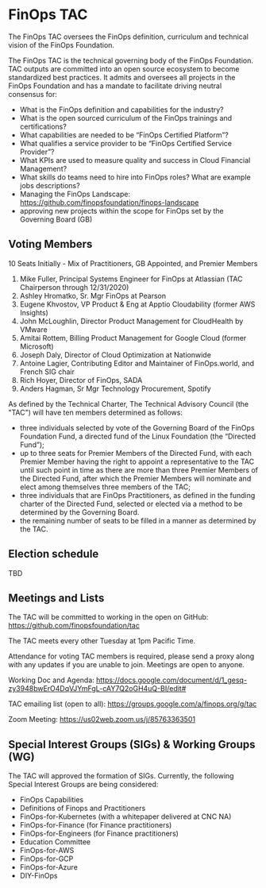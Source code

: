 # FinOps TAC

The FinOps TAC oversees the FinOps definition, curriculum and technical vision of the FinOps Foundation.

The FinOps TAC is the technical governing body of the FinOps Foundation. TAC outputs are committed into an open source ecosystem to become standardized best practices. It admits and oversees all projects in the FinOps Foundation and has a mandate to facilitate driving neutral consensus for:

* What is the FinOps definition and capabilities for the industry? 
* What is the open sourced curriculum of the FinOps trainings and certifications?
* What capabilities are needed to be “FinOps Certified Platform”?
* What qualifies a service provider to be “FinOps Certified Service Provider”?
* What KPIs are used to measure quality and success in Cloud Financial Management?
* What skills do teams need to hire into FinOps roles? What are example jobs descriptions?
* Managing the FinOps Landscape: https://github.com/finopsfoundation/finops-landscape
* approving new projects within the scope for FinOps set by the Governing Board (GB)

## Voting Members

10 Seats Initially - Mix of Practitioners, GB Appointed, and Premier Members

1. Mike Fuller, Principal Systems Engineer for FinOps at Atlassian (TAC Chairperson through 12/31/2020)
1. Ashley Hromatko, Sr. Mgr FinOps at Pearson 
1. Eugene Khvostov, VP Product & Eng at Apptio Cloudability (former AWS Insights)
1. John McLoughlin, Director Product Management for CloudHealth by VMware 
1. Amitai Rottem, Billing Product Management for Google Cloud (former Microsoft)
1. Joseph Daly, Director of Cloud Optimization at Nationwide
1. Antoine Lagier, Contributing Editor and Maintainer of FinOps.world, and French SIG chair
1. Rich Hoyer, Director of FinOps, SADA
1. Anders Hagman, Sr Mgr Technology Procurement, Spotify

As defined by the Technical Charter, The Technical Advisory Council (the "TAC") will have ten members determined as follows:

* three individuals selected by vote of the Governing Board of the FinOps Foundation Fund, a directed fund of the Linux Foundation (the “Directed Fund”);
* up to three seats for Premier Members of the Directed Fund, with each Premier Member having the right to appoint a representative to the TAC until such point in time as there are more than three Premier Members of the Directed Fund, after which the Premier Members will nominate and elect among themselves three members of the TAC;
* three individuals that are FinOps Practitioners, as defined in the funding charter of the Directed Fund, selected or elected via a method to be determined by the Governing Board.
* the remaining number of seats to be filled in a manner as determined by the TAC.

## Election schedule

TBD

## Meetings and Lists

The TAC will be committed to working in the open on GitHub: https://github.com/finopsfoundation/tac

The TAC meets every other Tuesday at 1pm Pacific Time. 

Attendance for voting TAC members is required, please send a proxy along with any updates if you are unable to join. Meetings are open to anyone.

Working Doc and Agenda: https://docs.google.com/document/d/1_gesq-zy3948bwErO4DqVJYmFgL-cAY7Q2oGH4uQ-BI/edit#

TAC emailing list (open to all): https://groups.google.com/a/finops.org/g/tac

Zoom Meeting: https://us02web.zoom.us/j/85763363501

## Special Interest Groups (SIGs) & Working Groups (WG)
The TAC will approved the formation of SIGs. Currently, the following Special Interest Groups are being considered:

* FinOps Capabilities
* Definitions of Finops and Practitioners
* FinOps-for-Kubernetes (with a whitepaper delivered at CNC NA)
* FinOps-for-Finance (for Finance practitioners)
* FinOps-for-Engineers (for Finance practitioners)
* Education Committee
* FinOps-for-AWS
* FinOps-for-GCP
* FinOps-for-Azure
* DIY-FinOps
